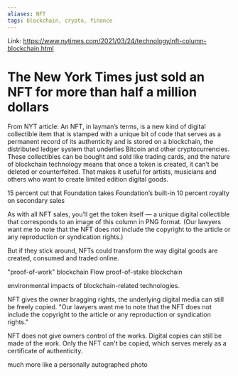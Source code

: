 ```yaml
---
aliases: NFT
tags: blockchain, crypto, finance
---
```

Link: https://www.nytimes.com/2021/03/24/technology/nft-column-blockchain.html

# The New York Times just sold an NFT for more than half a million dollars

From NYT article:
An NFT, in layman’s terms, is a new kind of digital collectible item that is stamped with a unique bit of code that serves as a permanent record of its authenticity and is stored on a blockchain, the distributed ledger system that underlies Bitcoin and other cryptocurrencies. These collectibles can be bought and sold like trading cards, and the nature of blockchain technology means that once a token is created, it can’t be deleted or counterfeited. That makes it useful for artists, musicians and others who want to create limited edition digital goods.

15 percent cut that Foundation takes
Foundation’s built-in 10 percent royalty on secondary sales

As with all NFT sales, you’ll get the token itself — a unique digital collectible that corresponds to an image of this column in PNG format. (Our lawyers want me to note that the NFT does not include the copyright to the article or any reproduction or syndication rights.)

But if they stick around, NFTs could transform the way digital goods are created, consumed and traded online.

"proof-of-work" blockchain
Flow proof-of-stake blockchain

environmental impacts of blockchain-related technologies.

NFT gives the owner bragging rights, the underlying digital media can still be freely copied.
"Our lawyers want me to note that the NFT does not include the copyright to the article or any reproduction or syndication rights."

NFT does not give owners control of the works. Digital copies can still be made of the work. Only the NFT can't be copied, which serves merely as a certificate of authenticity.

much more like a personally autographed photo